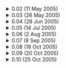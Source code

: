 <details>
     <summary>
           0.02 (11 May 2005)
     </summary>
     
     <p>
            - Official open patch
     </p>
</details>

<details>
     <summary>
           0.03 (26 May 2005)
     </summary>
 
     <p>
            - Bugfix
     </p>
</details>

<details>
     <summary>
            0.04 (28 Jun 2005)
     </summary>
 
     <p>
            - Complete Version
     </p>
</details>

<details>
     <summary>
            0.05 (14 Jul 2005)
     </summary>
 
     <p>
            - Summer Items
            - GM Events
     </p>
</details>

<details>
     <summary>
            0.06 (2 Aug 2005)
     </summary>
 
     <p>
            - Mini games
     </p>
</details>

<details>
     <summary>
            0.07 (8 Sep 2005)
     </summary>
 
     <p>
            - New World - Broa
            - Cody and the Theme Park quest
     </p>
</details>

<details>
     <summary>
            0.08 (18 Oct 2005)
     </summary>
 
     <p>
            - Improved version
            - Critical Numbers Showing (Purple Numbers)
            - Cash Shop Button Working
            - Game Guard Introduced
            - Nexon first appearance
     </p>
</details>

<details>
     <summary>
            0.09 (20 Oct 2005)
     </summary>
 
     <p>
            - Bugfix
     </p>
</details>

<details>
     <summary>
            0.10 (25 Oct 2005)
     </summary>
 
     <p>
            - Halloween Quest
     </p>
</details>

